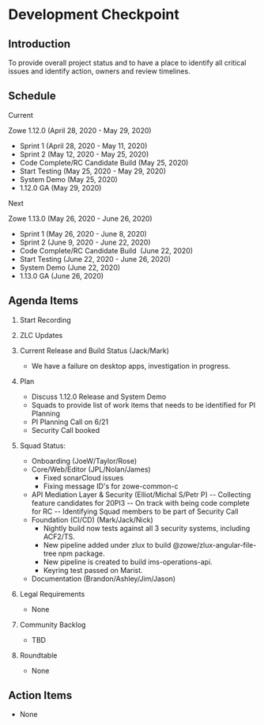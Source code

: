# Development Checkpoint

Introduction
------------
To provide overall project status and to have a place to identify all critical issues and identify action, owners and review timelines.

Schedule
--------

Current

Zowe 1.12.0 (April 28, 2020 - May 29, 2020)
- Sprint 1 (April 28, 2020 - May 11, 2020)
- Sprint 2 (May 12, 2020 - May 25, 2020)
- Code Complete/RC Candidate Build (May 25, 2020)
- Start Testing (May 25, 2020 - May 29, 2020)
- System Demo (May 25, 2020)
- 1.12.0 GA (May 29, 2020)

Next

Zowe 1.13.0 (May 26, 2020 - June 26, 2020)
- Sprint 1 (May 26, 2020 - June 8, 2020)
- Sprint 2 (June 9, 2020 - June 22, 2020)
- Code Complete/RC Candidate Build  (June 22, 2020)
- Start Testing (June 22, 2020 - June 26, 2020)
- System Demo (June 22, 2020)
- 1.13.0 GA (June 26, 2020)


Agenda Items
------------
1. Start Recording
2. ZLC Updates
3. Current Release and Build Status (Jack/Mark)
    - We have a failure on desktop apps, investigation in progress.
4. Plan
     - Discuss 1.12.0 Release and System Demo
     - Squads to provide list of work items that needs to be identified for PI Planning
     - PI Planning Call on 6/21
     - Security Call booked
5. Squad Status:
    - Onboarding (JoeW/Taylor/Rose)
    - Core/Web/Editor (JPL/Nolan/James)
      - Fixed sonarCloud issues
      - Fixing message ID's for zowe-common-c
    - API Mediation Layer & Security (Elliot/Michal S/Petr P)
     -- Collecting feature candidates for 20PI3
     -- On track with being code complete for RC
     -- Identifying Squad members to be part of Security Call    
    - Foundation (CI/CD) (Mark/Jack/Nick)
      - Nightly build now tests against all 3 security systems, including ACF2/TS.
      - New pipeline added under zlux to build @zowe/zlux-angular-file-tree npm package.
      - New pipeline is created to build ims-operations-api.
      - Keyring test passed on Marist.
    - Documentation (Brandon/Ashley/Jim/Jason)

6. Legal Requirements
    - None

7. Community Backlog
    - TBD
8. Roundtable
    - None

Action Items
------------
- None
